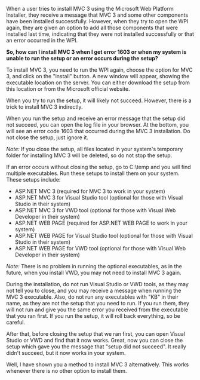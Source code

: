 <p>When a user tries to install MVC 3 using the Microsoft Web Platform Installer, they receive a message that MVC 3 and some other components have been installed successfully. However, when they try to open the WPI again, they are given an option to add all those components that were installed last time, indicating that they were not installed successfully or that an error occurred in the WPI. </p>
<p><strong>So, how can I install MVC 3 when I get error 1603 or when my system is unable to run the setup or an error occurs during the setup?</strong></p>
<p>To install MVC 3, you need to run the WPI again, choose the option for MVC 3, and click on the "install" button. A new window will appear, showing the executable location on the server. You can either download the setup from this location or from the Microsoft official website. </p>
<p>When you try to run the setup, it will likely not succeed. However, there is a trick to install MVC 3 indirectly. </p>
<p>When you run the setup and receive an error message that the setup did not succeed, you can open the log file in your browser. At the bottom, you will see an error code 1603 that occurred during the MVC 3 installation. Do not close the setup, just ignore it. </p>
<p><em>Note:</em> If you close the setup, all files located in your system's temporary folder for installing MVC 3 will be deleted, so do not stop the setup. </p>
<p>If an error occurs without closing the setup, go to C:\temp and you will find multiple executables. Run these setups to install them on your system. These setups include:</p>
<ul>
  <li>ASP.NET MVC 3 (required for MVC 3 to work in your system)</li>
  <li>ASP.NET MVC 3 for Visual Studio tool (optional for those with Visual Studio in their system)</li>
  <li>ASP.NET MVC 3 for VWD tool (optional for those with Visual Web Developer in their system)</li>
  <li>ASP.NET WEB PAGE (required for ASP.NET WEB PAGE to work in your system)</li>
  <li>ASP.NET WEB PAGE for Visual Studio tool (optional for those with Visual Studio in their system)</li>
  <li>ASP.NET WEB PAGE for VWD tool (optional for those with Visual Web Developer in their system)</li>
</ul>
<p><em>Note:</em> There is no problem in running the optional executables, as in the future, when you install VWD, you may not need to install MVC 3 again. </p>
<p>During the installation, do not run Visual Studio or VWD tools, as they may not tell you to close, and you may receive a message when running the MVC 3 executable. Also, do not run any executables with "KB" in their name, as they are not the setup that you need to run. If you run them, they will not run and give you the same error you received from the executable that you ran first. If you run the setup, it will roll back everything, so be careful. </p>
<p>After that, before closing the setup that we ran first, you can open Visual Studio or VWD and find that it now works. Great, now you can close the setup which gave you the message that "setup did not succeed". It really didn't succeed, but it now works in your system.</p>

<p>Well, I have shown you a method to install MVC 3 alternatively. This works whenever there is no other option to install them.</p>